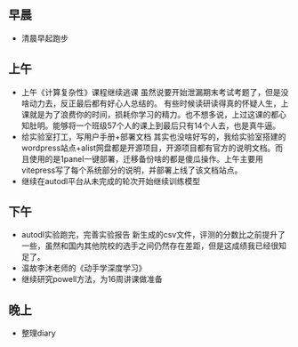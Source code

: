 ## 早晨

- 清晨早起跑步

## 上午

- 上午《计算复杂性》课程继续逃课
虽然说要开始泄漏期末考试考题了，但是没啥动力去，反正最后都有好心人总结的。
有些时候读研读得真的怀疑人生，上课就是为了浪费你的时间，损耗你学习的精力。也不想多说，上过这课的都心知肚明。能够将一个班级57个人的课上到最后只有14个人去，也是真牛逼。
- 给实验室打工，写用户手册+部署文档
其实也没啥好写的，我给实验室搭建的wordpress站点+alist网盘都是开源项目，开源项目都有官方的说明文档。而且使用的是1panel一键部署，迁移备份啥的都是傻瓜操作。上午主要用vitepress写了每个系统部分的说明，并部署上线了该文档站点。
- 继续在autodl平台从未完成的轮次开始继续训练模型

## 下午

- autodl实验跑完，完善实验报告
新生成的csv文件，评测的分数比之前提升了一些，虽然和国内其他院校的选手之间仍然存在差距，但是这成绩我已经很知足了。
- 温故李沐老师的《动手学深度学习》
- 继续研究powell方法，为16周讲课做准备

## 晚上

- 整理diary